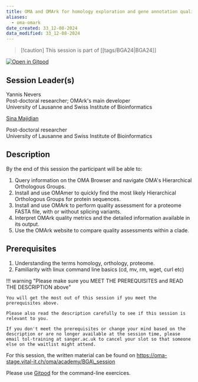 ```yaml
---
title: OMA and OMArk for homology exploration and gene annotation quality control
aliases:
  - oma-omark
date_created: 33_12-08-2024
data_modified: 33_12-08-2024
---
```

> [!caution] This session is part of [[tags/BGA24|BGA24]]

[![Open in Gitpod](https://gitpod.io/button/open-in-gitpod.svg)](https://gitpod.io/#https://github.com/thebgacademy/oma-omark) 

## Session Leader(s)

Yannis Nevers  
Post-doctoral researcher; OMArk's main developer  
University of Lausanne and Swiss Institute of Bioinformatics

[Sina Majidian](https://sinamajidian.github.io/)

Post-doctoral researcher  
University of Lausanne and Swiss Institute of Bioinformatics

## Description

By the end of this session the participant will be able to:

1. Query information on the OMA Browser and navigate OMA's Hierarchical Orthologous Groups.
2. Install and use OMAmer to quickly find the most likely Hierarchical Orthologous Groups for protein sequences.
3. Install and use OMArk to perform quality assessment for a proteome FASTA file, with or without splicing variants.
4. Interpret OMArk quality metrics and the detailed information available in its output.
5. Use the OMArk website to compare quality assessments within a clade.

## Prerequisites

1. Understanding the terms homology, orthology, proteome.
2. Familiarity with linux command line basics (cd, mv, rm, wget, curl etc)

!!! warning "Please make sure you MEET THE PREREQUISITES and READ THE DESCRIPTION above"

    You will get the most out of this session if you meet the prerequisites above.

    Please also read the description carefully to see if this session is relevant to you.
    
    If you don't meet the prerequisites or change your mind based on the description or are no longer available at the session time, please email tol-training at sanger.ac.uk to cancel your slot so that someone else on the waitlist might attend.

For this session, the written material can be found on https://oma-stage.vital-it.ch/oma/academy/BGA\_session

Please use [Gitpod](https://gitpod.io/#https://github.com/BGAcademy23/oma-omark) for the command-line exercices.